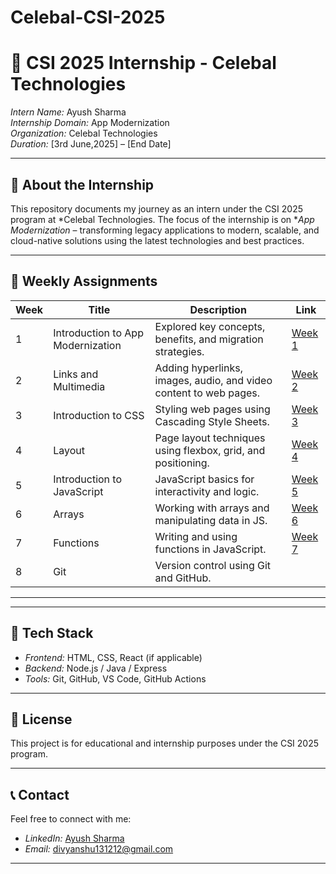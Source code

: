 # Celebal-CSI-2025
# 🚀 CSI 2025 Internship - Celebal Technologies

*Intern Name:* Ayush Sharma  
*Internship Domain:* App Modernization  
*Organization:* Celebal Technologies  
*Duration:* [3rd June,2025] – [End Date]  

---

## 🧩 About the Internship

This repository documents my journey as an intern under the CSI 2025 program at *Celebal Technologies. The focus of the internship is on **App Modernization* – transforming legacy applications to modern, scalable, and cloud-native solutions using the latest technologies and best practices.

---

## 📌 Weekly Assignments

| Week | Title | Description | Link |
|------|-------|-------------|------|
| 1 | Introduction to App Modernization | Explored key concepts, benefits, and migration strategies. | [Week 1](https://github.com/Ayush-code28/Celebal-CSI-2025/blob/main/Assignment%201) |
| 2    | Links and Multimedia          | Adding hyperlinks, images, audio, and video content to web pages. | [Week 2](./Week-2) |
| 3    | Introduction to CSS           | Styling web pages using Cascading Style Sheets.                    | [Week 3](./Week-3) |
| 4    | Layout                        | Page layout techniques using flexbox, grid, and positioning.       | [Week 4](./Week-4) |
| 5    | Introduction to JavaScript    | JavaScript basics for interactivity and logic.                     | [Week 5](./Week-5) |
| 6    | Arrays                        | Working with arrays and manipulating data in JS.                   | [Week 6](./Week-6) |
| 7    | Functions                     | Writing and using functions in JavaScript.                         | [Week 7](./Week-7) |
| 8    | Git                           | Version control using Git and GitHub.   
---

---

## 📎 Tech Stack

- *Frontend:* HTML, CSS, React (if applicable)  
- *Backend:* Node.js / Java / Express  
- *Tools:* Git, GitHub, VS Code, GitHub Actions

---

## 📃 License

This project is for educational and internship purposes under the CSI 2025 program.

---

## 📞 Contact

Feel free to connect with me:

- *LinkedIn:* [Ayush Sharma](https://www.linkedin.com/in/divyanshurai1510/)
- *Email:* divyanshu131212@gmail.com

---
